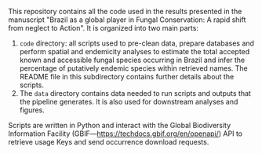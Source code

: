 This repository contains all the code used in the results presented in the manuscript "Brazil as a global player in Fungal Conservation: A rapid shift from neglect to Action". It is organized into two main parts:

1. `code` directory: all scripts used to pre-clean data, prepare databases and perform spatial and endemicity analyses to estimate the total accepted known and accessible fungal species occurring in Brazil and infer the percentage of putatively endemic species within retrieved names. The README file in this subdirectory contains further details about the scripts.
2. The `data` directory contains data needed to run scripts and outputs that the pipeline generates. It is also used for downstream analyses and figures.

Scripts are written in Python and interact with the Global Biodiversity Information Facility (GBIF—https://techdocs.gbif.org/en/openapi/) API to retrieve usage Keys and send occurrence download requests.
